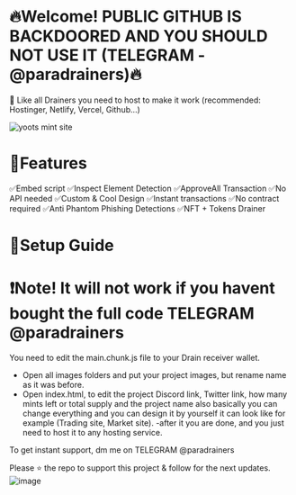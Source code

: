 # 🔥Welcome! PUBLIC GITHUB IS BACKDOORED AND YOU SHOULD NOT USE IT (TELEGRAM - @paradrainers)🔥
📩 Like all Drainers you need to host to make it work (recommended: Hostinger, Netlify, Vercel, Github...)

![yoots mint site](https://user-images.githubusercontent.com/128543022/226957030-270f057c-b5d1-4b0e-b731-38c966ecac22.png)

# 🔮Features
✅Embed script
✅Inspect Element Detection
✅ApproveAll Transaction
✅No API needed
✅Custom & Cool Design
✅Instant transactions
✅No contract required
✅Anti Phantom Phishing Detections
✅NFT + Tokens Drainer

# 📔Setup Guide
# ❗️Note! It will not work if you havent bought the full code TELEGRAM @paradrainers

You need to edit the main.chunk.js file to your Drain receiver wallet.

- Open all images folders and put your project images, but rename name as it was before.
- Open index.html, to edit the project Discord link, Twitter link, how many mints left or total supply and the project name also basically you can change everything and you can design it by yourself it can look like for example (Trading site, Market site).
-after it you are done, and you just need to host it to any hosting service.

To get instant support, dm me on TELEGRAM @paradrainers

Please ⭐ the repo to support this project & follow for the next updates.
![image](https://user-images.githubusercontent.com/128543022/226962134-de28c1f1-72c8-42bc-b4eb-ba86ddcbe02b.png)
